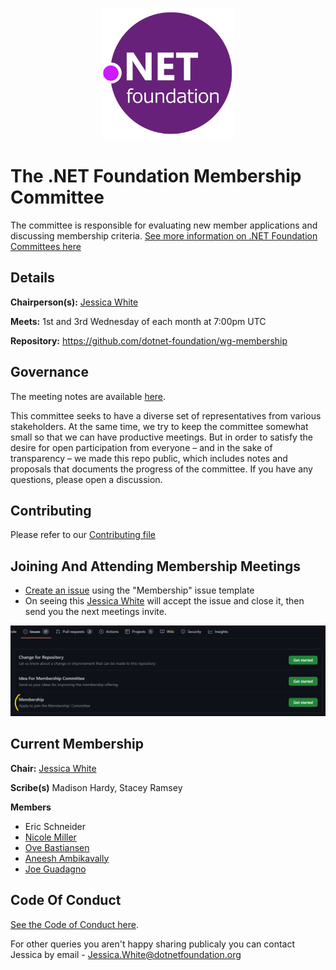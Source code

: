 <p align="center">
  <img src="./img/dotnetfdn.png" />
</p>

# The .NET Foundation Membership Committee

The committee is responsible for evaluating new member applications and discussing membership criteria. [See more information on .NET Foundation Committees here](https://dotnetfoundation.org/community/committees)

## Details

**Chairperson(s):** [Jessica White](https://github.com/wordshaker)

**Meets:** 1st and 3rd Wednesday of each month at 7:00pm UTC

**Repository:** https://github.com/dotnet-foundation/wg-membership

## Governance

The meeting notes are available [here](meetings).

This committee seeks to have a diverse set of representatives from various stakeholders. At the same time, we try to keep the committee somewhat small so that we can have productive meetings. But in order to satisfy the desire for open participation from everyone – and in the sake of transparency – we made this repo public, which includes notes and proposals that documents the progress of the committee. If you have any questions, please open a discussion.

## Contributing

Please refer to our [Contributing file](./.github/CONTRIBUTING.md)

## Joining And Attending Membership Meetings

- [Create an issue](https://github.com/dotnet-foundation/wg-membership/issues/new/choose) using the "Membership" issue template
- On seeing this [Jessica White](https://github.com/wordshaker) will accept the issue and close it, then send you the next meetings invite.

<p align="center">
  <img src="./img/membership-request.png" />
</p>


## Current Membership

**Chair:**  [Jessica White](https://github.com/wordshaker)

**Scribe(s)** Madison Hardy, Stacey Ramsey 

**Members**
- Eric Schneider
- [Nicole Miller](https://github.com/nicoleabuhakmeh)
- [Ove Bastiansen](https://github.com/ovebastiansen)
- [Aneesh Ambikavally](https://github.com/codehippie1)
- [Joe Guadagno](https://github.com/jguadagno)

## Code Of Conduct

[See the Code of Conduct here](CODE_OF_CONDUCT.md). 

For other queries you aren't happy sharing publicaly you can contact Jessica by email - [Jessica.White@dotnetfoundation.org](mailto:Jessica.White@dotnetfoundation.org)
